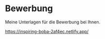 # Bewerbung
Meine Unterlagen für die Bewerbung bei Ihnen.

https://inspiring-boba-2af4ec.netlify.app/
